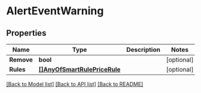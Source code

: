 # AlertEventWarning

## Properties

Name | Type | Description | Notes
------------ | ------------- | ------------- | -------------
**Remove** | **bool** |  | [optional] 
**Rules** | [**[]AnyOfSmartRulePriceRule**](anyOf&lt;SmartRule,PriceRule&gt;.md) |  | [optional] 

[[Back to Model list]](../README.md#documentation-for-models) [[Back to API list]](../README.md#documentation-for-api-endpoints) [[Back to README]](../README.md)


